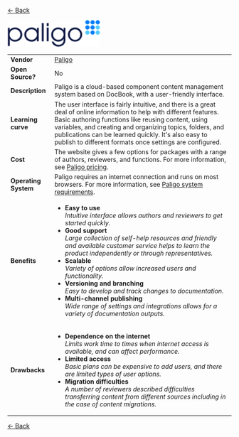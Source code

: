 <a href="readme.md"><- Back</a>

<img src='paligo-logo-1.png' height='60'>

<table>
  <tr>
    <td><b>Vendor</td>
    <td><a href="https://www.paligo.net">Paligo</a></td>
  </tr>
  <tr>
    <td><b>Open Source?</td>
    <td>No</td>
  </tr>
  <tr>
    <td><b>Description</td>
    <td>Paligo is a cloud-based component content management system based on DocBook, with a user-friendly interface.</td>
  </tr> 
  <tr>
    <td><b>Learning curve</td>
    <td>The user interface is fairly intuitive, and there is a great deal of online information to help with different features. Basic authoring functions like reusing content, using variables, and creating and organizing topics, folders, and publications can be learned quickly. It's also easy to publish to different formats once settings are configured. </td>
  </tr> 
  <tr>
    <td><b>Cost</td>
    <td>The website gives a few options for packages with  a range of authors, reviewers, and functions. For more information, see <a href="https://paligo.net/pricing/">Paligo pricing</a>. </td>
  </tr>
  <tr>
    <td><b>Operating System</td>
    <td>Paligo requires an internet connection and runs on most browsers. For more information, see <a href="https://paligo.net/docs/en/system-requirements-and-recommendations.html">Paligo system requirements</a>. </td>
  </tr> 
  <tr>
    <td><b>Benefits</td>
  <td>
    <ul>
      <li><b>Easy to use</b><br><i>Intuitive interface allows authors and reviewers to get started quickly.</i></li>
      <li><b>Good support </b><br><i>Large collection of self-help resources and friendly and available customer service helps to learn the product independently or through representatives. </i></li>
	  <li><b>Scalable</b><br><i>Variety of options allow increased users and functionality.</i></li> 
	  <li><b>Versioning and branching</b> <br><i>Easy to develop and track changes to documentation.</i></li>
      <li><b>Multi-channel publishing</b><br><i>Wide range of settings and integrations allows for a variety of documentation outputs.</i></li>
    </ul>
  </td>
</tr>
<tr>
  <td><b>Drawbacks</td>
  <td>
    <ul>
      <li><b>Dependence on the internet</b><br><i>Limits work time to times when internet access is available, and can affect performance.</i></li>
      <li><b>Limited access</b><br><i>Basic plans can be expensive to add users, and there are limited types of user options.</i></li>
      <li><b>Migration difficulties</b><br><i>A number of reviewers described difficulties transferring content from different sources including in the case of content migrations. </i></li>
    </ul>
  </td> 
</tr>
</table>
<a href="readme.md"><- Back</a>
